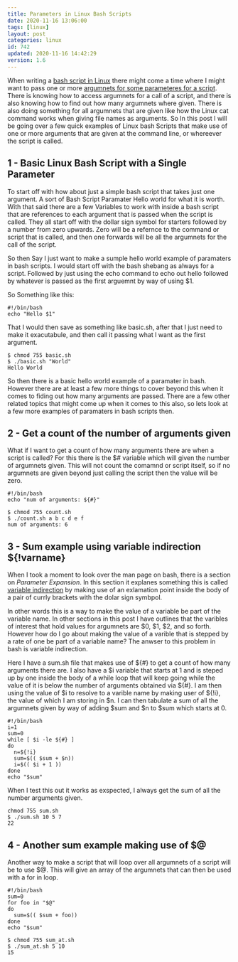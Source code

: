 ```yaml
---
title: Parameters in Linux Bash Scripts
date: 2020-11-16 13:06:00
tags: [linux]
layout: post
categories: linux
id: 742
updated: 2020-11-16 14:42:29
version: 1.6
---
```


When writing a [bash script in Linux](https://linux.die.net/man/1/bash) there might come a time where I might want to pass one or more [argumnets for some parameteres for a script](https://www.baeldung.com/linux/use-command-line-arguments-in-bash-script). There is knowing how to access argumnets for a call of a script, and there is also knowing how to find out how many argumnets where given. There is also doing something for all argumnets that are given like how the Linux cat command works when giving file names as arguments. So In this post I will be going over a few quick examples of Linux bash Scripts that make use of one or more arguments that are given at the command line, or whereever the script is called.

<!-- more -->

## 1 - Basic Linux Bash Script with a Single Parameter

To start off with how about just a simple bash script that takes just one argument. A sort of Bash Script Paramater Hello world for what it is worth. With that said there are a few Variables to work with inside a bash script that are references to each argument that is passed when the script is called. They all start off with the dollar sign symbol for starters followed by a number from zero upwards. Zero will be a refernce to the command or script that is called, and then one forwards will be all the argumnets for the call of the script.

So then Say I just want to make a sumple hello world example of paramaters in bash scripts. I would start off with the bash shebang as always for a script. Followed by just using the echo command to echo out hello followed by whatever is passed as the first arguemnt by way of using $1.

So Something like this:

```
#!/bin/bash
echo "Hello $1"
```

That I would then save as something like basic.sh, after that I just need to make it exacutabule, and then call it passing what I want as the first argument.

```
$ chmod 755 basic.sh
$ ./basic.sh "World"
Hello World
```

So then there is a basic hello world example of a paramater in bash. However there are at least a few more things to cover beyond this when it comes to fiding out how many arguments are passed. There are a few other related topics that might come up when it comes to this also, so lets look at a few more examples of paramaters in bash scripts then.

## 2 - Get a count of the number of arguments given

What if I want to get a count of how many arguments there are when a script is called? For this there is the $# variable which will given the number of argumnets given. This will not count the comamnd or script itself, so if no argumnets are given beyond just calling the script then the value will be zero.

```
#!/bin/bash
echo "num of arguments: ${#}"
```

```
$ chmod 755 count.sh
$ ./count.sh a b c d e f
num of arguments: 6
```

## 3 - Sum example using variable indirection ${!varname}

When I took a moment to look over the man page on bash, there is a section on _Parameter Expansion_. In this section it explanes something this is called [variable indirection](https://stackoverflow.com/questions/8515411/what-is-indirect-expansion-what-does-var-mean) by making use of an exlamation point inside the body of a pair of currly brackets with the dolar sign symbpol.

In other words this is a way to make the value of a variable be part of the variable name. In other sections in this post I have outlines that the varibles of interest that hold values for argumnets are $0, $1, $2, and so forth. However how do I go about making the value of a varible that is stepped by a rate of one be part of a variable name? The anwser to this problem in bash is variable indirection.

Here I have a sum.sh file that makes use of ${#} to get a count of how many arguments there are. I also have a $i variable that starts at 1 and is steped up by one inside the body of a while loop that will keep going while the value of it is below the number of arguments obtained via ${#}. I am then using the value of $i to resolve to a varible name by making user of ${!i}, the value of which I am storing in $n. I can then tabulate a sum of all the argumnets given by way of adding $sum and $n to $sum which starts at 0.

```
#!/bin/bash
i=1
sum=0
while [ $i -le ${#} ]
do
  n=${!i}
  sum=$(( $sum + $n))
  i=$(( $i + 1 ))
done
echo "$sum"
```

When I test this out it works as exspected, I always get the sum of all the number arguments given.

```
chmod 755 sum.sh
$ ./sum.sh 10 5 7
22
```

## 4 - Another sum example making use of $@

Another way to make a script that will loop over all argumnets of a script will be to use $@. This will give an array of the argumnets that can then be used with a for in loop.

```
#!/bin/bash
sum=0
for foo in "$@"
do
  sum=$(( $sum + foo))
done
echo "$sum"
```

```
$ chmod 755 sum_at.sh
$ ./sum_at.sh 5 10
15
```